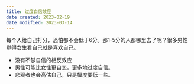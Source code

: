 ```yaml
---
title: 过度自信效应
date created: 2023-02-19
date modified: 2023-03-14
---
```


每个人给自己打分，恐怕都不会低于6分。那1-5分的人都哪里去了呢？很多男性觉得女生看自己就是喜欢自己。

- 没有不够自信的相反效应
- 男性可能比女性更自恋，更多地过度自信。
- 悲观者也会高估自己，只是幅度要低一些。
